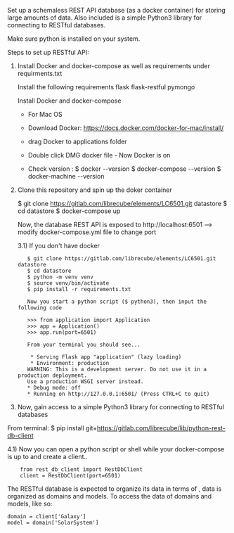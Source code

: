 Set up a schemaless REST API database (as a docker container) for storing large amounts of data.
Also included is a simple Python3 library for connecting to RESTful databases.

Make sure python is installed on your system. 

Steps to set up RESTful API:

1) Install Docker and docker-compose as well as requirements under requirments.txt
    
    Install the following requirements
      flask
	    flask-restful
	    pymongo
      
    Install Docker and docker-compose                    
    - For Mac OS
    - Download Docker: https://docs.docker.com/docker-for-mac/install/
    - drag Docker to applications folder
    - Double click DMG docker file - Now Docker is on
    
    - Check version : $ docker --version
                      $ docker-compose --version
                      $ docker-machine --version
                      
3) Clone this repository and spin up the doker container

    $ git clone https://gitlab.com/librecube/elements/LC6501.git datastore
    $ cd datastore
    $ docker-compose up 
    
    Now, the database REST API is exposed to http://localhost:6501
    --> modify docker-compose.yml file to change port
    
    3.1) If you don't have docker
    
          $ git clone https://gitlab.com/librecube/elements/LC6501.git datastore
          $ cd datastore
          $ python -m venv venv
          $ source venv/bin/activate
          $ pip install -r requirements.txt
          
          Now you start a python script ($ python3), then input the following code
    
          >>> from application import Application
          >>> app = Application()
          >>> app.run(port=6501)
          
          From your terminal you should see...
          
           * Serving Flask app "application" (lazy loading)
           * Environment: production
          WARNING: This is a development server. Do not use it in a production deployment.
          Use a production WSGI server instead.
          * Debug mode: off
          * Running on http://127.0.0.1:6501/ (Press CTRL+C to quit)

4) Now, gain access to a simple Python3 library for connecting to RESTful databases

  From terminal:
  $ pip install git+https://gitlab.com/librecube/lib/python-rest-db-client
  
  
  4.1) Now you can open a python script or shell while your docker-compose is up to and create a client..
      
        from rest_db_client import RestDbClient
        client = RestDbClient(port=6501)
        
The RESTful database is expected to organize its data in terms of , data is
organized as domains and models. To access the data of domains and models,
like so:

    domain = client['Galaxy']
    model = domain['SolarSystem']

      
      


    

